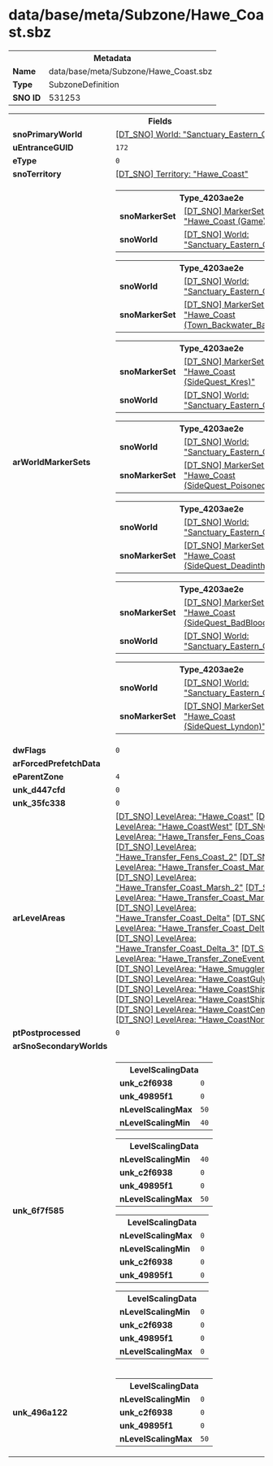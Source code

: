 <h1>data/base/meta/Subzone/Hawe_Coast.sbz</h1><table><tr><th colspan="100%">Metadata</th></tr><tr><td><b>Name</b></td><td>data/base/meta/Subzone/Hawe_Coast.sbz</td></tr><tr><td><b>Type</b></td><td>SubzoneDefinition</td></tr><tr><td><b>SNO ID</b></td><td>531253</td></tr></table>

<table><tr><th colspan="100%">Fields</th></tr><tr><td><b>snoPrimaryWorld</b></td><td><a href="..\World\Sanctuary_Eastern_Continent.wrl.md">[DT_SNO] World: "Sanctuary_Eastern_Continent"</a></td></tr><tr><td><b>uEntranceGUID</b></td><td><code>172</code></td></tr><tr><td><b>eType</b></td><td><code>0</code></td></tr><tr><td><b>snoTerritory</b></td><td><a href="..\Territory\Hawe_Coast.ter.md">[DT_SNO] Territory: "Hawe_Coast"</a></td></tr><tr><td><b>arWorldMarkerSets</b></td><td><table><tr><th colspan="100%">Type_4203ae2e</th></tr><tr><td><b>snoMarkerSet</b></td><td><a href="..\MarkerSet\Hawe_Coast (Game).mrk.md">[DT_SNO] MarkerSet: "Hawe_Coast (Game)"</a></td></tr><tr><td><b>snoWorld</b></td><td><a href="..\World\Sanctuary_Eastern_Continent.wrl.md">[DT_SNO] World: "Sanctuary_Eastern_Continent"</a></td></tr></table>


<table><tr><th colspan="100%">Type_4203ae2e</th></tr><tr><td><b>snoWorld</b></td><td><a href="..\World\Sanctuary_Eastern_Continent.wrl.md">[DT_SNO] World: "Sanctuary_Eastern_Continent"</a></td></tr><tr><td><b>snoMarkerSet</b></td><td><a href="..\MarkerSet\Hawe_Coast (Town_Backwater_Base).mrk.md">[DT_SNO] MarkerSet: "Hawe_Coast (Town_Backwater_Base)"</a></td></tr></table>


<table><tr><th colspan="100%">Type_4203ae2e</th></tr><tr><td><b>snoMarkerSet</b></td><td><a href="..\MarkerSet\Hawe_Coast (SideQuest_Kres).mrk.md">[DT_SNO] MarkerSet: "Hawe_Coast (SideQuest_Kres)"</a></td></tr><tr><td><b>snoWorld</b></td><td><a href="..\World\Sanctuary_Eastern_Continent.wrl.md">[DT_SNO] World: "Sanctuary_Eastern_Continent"</a></td></tr></table>


<table><tr><th colspan="100%">Type_4203ae2e</th></tr><tr><td><b>snoWorld</b></td><td><a href="..\World\Sanctuary_Eastern_Continent.wrl.md">[DT_SNO] World: "Sanctuary_Eastern_Continent"</a></td></tr><tr><td><b>snoMarkerSet</b></td><td><a href="..\MarkerSet\Hawe_Coast (SideQuest_PoisonedHearts).mrk.md">[DT_SNO] MarkerSet: "Hawe_Coast (SideQuest_PoisonedHearts)"</a></td></tr></table>


<table><tr><th colspan="100%">Type_4203ae2e</th></tr><tr><td><b>snoWorld</b></td><td><a href="..\World\Sanctuary_Eastern_Continent.wrl.md">[DT_SNO] World: "Sanctuary_Eastern_Continent"</a></td></tr><tr><td><b>snoMarkerSet</b></td><td><a href="..\MarkerSet\Hawe_Coast (SideQuest_DeadintheWater).mrk.md">[DT_SNO] MarkerSet: "Hawe_Coast (SideQuest_DeadintheWater)"</a></td></tr></table>


<table><tr><th colspan="100%">Type_4203ae2e</th></tr><tr><td><b>snoMarkerSet</b></td><td><a href="..\MarkerSet\Hawe_Coast (SideQuest_BadBlood).mrk.md">[DT_SNO] MarkerSet: "Hawe_Coast (SideQuest_BadBlood)"</a></td></tr><tr><td><b>snoWorld</b></td><td><a href="..\World\Sanctuary_Eastern_Continent.wrl.md">[DT_SNO] World: "Sanctuary_Eastern_Continent"</a></td></tr></table>


<table><tr><th colspan="100%">Type_4203ae2e</th></tr><tr><td><b>snoWorld</b></td><td><a href="..\World\Sanctuary_Eastern_Continent.wrl.md">[DT_SNO] World: "Sanctuary_Eastern_Continent"</a></td></tr><tr><td><b>snoMarkerSet</b></td><td><a href="..\MarkerSet\Hawe_Coast (SideQuest_Lyndon).mrk.md">[DT_SNO] MarkerSet: "Hawe_Coast (SideQuest_Lyndon)"</a></td></tr></table>


</td></tr><tr><td><b>dwFlags</b></td><td><code>0</code></td></tr><tr><td><b>arForcedPrefetchData</b></td><td></td></tr><tr><td><b>eParentZone</b></td><td><code>4</code></td></tr><tr><td><b>unk_d447cfd</b></td><td><code>0</code></td></tr><tr><td><b>unk_35fc338</b></td><td><code>0</code></td></tr><tr><td><b>arLevelAreas</b></td><td><a href="..\LevelArea\Hawe_Coast.lvl.md">[DT_SNO] LevelArea: "Hawe_Coast"</a>
<a href="..\LevelArea\Hawe_CoastWest.lvl.md">[DT_SNO] LevelArea: "Hawe_CoastWest"</a>
<a href="..\LevelArea\Hawe_Transfer_Fens_Coast.lvl.md">[DT_SNO] LevelArea: "Hawe_Transfer_Fens_Coast"</a>
<a href="..\LevelArea\Hawe_Transfer_Fens_Coast_2.lvl.md">[DT_SNO] LevelArea: "Hawe_Transfer_Fens_Coast_2"</a>
<a href="..\LevelArea\Hawe_Transfer_Coast_Marsh.lvl.md">[DT_SNO] LevelArea: "Hawe_Transfer_Coast_Marsh"</a>
<a href="..\LevelArea\Hawe_Transfer_Coast_Marsh_2.lvl.md">[DT_SNO] LevelArea: "Hawe_Transfer_Coast_Marsh_2"</a>
<a href="..\LevelArea\Hawe_Transfer_Coast_Marsh_3.lvl.md">[DT_SNO] LevelArea: "Hawe_Transfer_Coast_Marsh_3"</a>
<a href="..\LevelArea\Hawe_Transfer_Coast_Delta.lvl.md">[DT_SNO] LevelArea: "Hawe_Transfer_Coast_Delta"</a>
<a href="..\LevelArea\Hawe_Transfer_Coast_Delta_2.lvl.md">[DT_SNO] LevelArea: "Hawe_Transfer_Coast_Delta_2"</a>
<a href="..\LevelArea\Hawe_Transfer_Coast_Delta_3.lvl.md">[DT_SNO] LevelArea: "Hawe_Transfer_Coast_Delta_3"</a>
<a href="..\LevelArea\Hawe_Transfer_ZoneEvent_3.lvl.md">[DT_SNO] LevelArea: "Hawe_Transfer_ZoneEvent_3"</a>
<a href="..\LevelArea\Hawe_SmugglersDen.lvl.md">[DT_SNO] LevelArea: "Hawe_SmugglersDen"</a>
<a href="..\LevelArea\Hawe_CoastGulyas.lvl.md">[DT_SNO] LevelArea: "Hawe_CoastGulyas"</a>
<a href="..\LevelArea\Hawe_CoastShipwreck.lvl.md">[DT_SNO] LevelArea: "Hawe_CoastShipwreck"</a>
<a href="..\LevelArea\Hawe_CoastShipwreck02.lvl.md">[DT_SNO] LevelArea: "Hawe_CoastShipwreck02"</a>
<a href="..\LevelArea\Hawe_CoastCenter.lvl.md">[DT_SNO] LevelArea: "Hawe_CoastCenter"</a>
<a href="..\LevelArea\Hawe_CoastNorth.lvl.md">[DT_SNO] LevelArea: "Hawe_CoastNorth"</a>
</td></tr><tr><td><b>ptPostprocessed</b></td><td><code>0</code></td></tr><tr><td><b>arSnoSecondaryWorlds</b></td><td></td></tr><tr><td><b>unk_6f7f585</b></td><td><table><tr><th colspan="100%">LevelScalingData</th></tr><tr><td><b>unk_c2f6938</b></td><td><code>0</code></td></tr><tr><td><b>unk_49895f1</b></td><td><code>0</code></td></tr><tr><td><b>nLevelScalingMax</b></td><td><code>50</code></td></tr><tr><td><b>nLevelScalingMin</b></td><td><code>40</code></td></tr></table>


<table><tr><th colspan="100%">LevelScalingData</th></tr><tr><td><b>nLevelScalingMin</b></td><td><code>40</code></td></tr><tr><td><b>unk_c2f6938</b></td><td><code>0</code></td></tr><tr><td><b>unk_49895f1</b></td><td><code>0</code></td></tr><tr><td><b>nLevelScalingMax</b></td><td><code>50</code></td></tr></table>


<table><tr><th colspan="100%">LevelScalingData</th></tr><tr><td><b>nLevelScalingMax</b></td><td><code>0</code></td></tr><tr><td><b>nLevelScalingMin</b></td><td><code>0</code></td></tr><tr><td><b>unk_c2f6938</b></td><td><code>0</code></td></tr><tr><td><b>unk_49895f1</b></td><td><code>0</code></td></tr></table>


<table><tr><th colspan="100%">LevelScalingData</th></tr><tr><td><b>nLevelScalingMin</b></td><td><code>0</code></td></tr><tr><td><b>unk_c2f6938</b></td><td><code>0</code></td></tr><tr><td><b>unk_49895f1</b></td><td><code>0</code></td></tr><tr><td><b>nLevelScalingMax</b></td><td><code>0</code></td></tr></table>


</td></tr><tr><td><b>unk_496a122</b></td><td><table><tr><th colspan="100%">LevelScalingData</th></tr><tr><td><b>nLevelScalingMin</b></td><td><code>0</code></td></tr><tr><td><b>unk_c2f6938</b></td><td><code>0</code></td></tr><tr><td><b>unk_49895f1</b></td><td><code>0</code></td></tr><tr><td><b>nLevelScalingMax</b></td><td><code>50</code></td></tr></table>

</td></tr></table>

